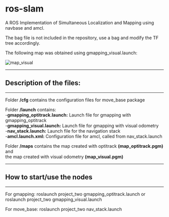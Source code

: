# ros-slam

A ROS Implementation of Simultaneous Localization and Mapping using navbase and amcl.

The bag file is not included in the repository, use a bag and modify the TF tree accordingly.

The following map was obtained using gmapping_visual.launch:

![map_visual](https://user-images.githubusercontent.com/12733113/93635821-fc1fa680-fa03-11ea-96d8-c24e2d13a71e.png)

------------------------------------------------------------------------------------------
## Description of the files: 
------------------------------------------------------------------------------------------
Folder **/cfg** contains the configuration files for move_base package

Folder **/launch** contains: </br>
-**gmapping_optitrack.launch:** Launch file for gmapping with gmapping_optitrack <br/>
-**gmapping_visual.launch:** Launch file for gmapping with visual odometry<br/>
-**nav_stack.launch:** Launch file for the navigation stack<br/>
-**amcl.launch.xml:** Configuration file for amcl, called from nav_stack.launch<br/>

Folder **/maps** contains the map created with optitrack **(map_optitrack.pgm)** and<br/>
the map created with visual odometry **(map_visual.pgm)**    

------------------------------------------------------------------------------------------
## How to start/use the nodes 	 
------------------------------------------------------------------------------------------

For gmapping: roslaunch project_two gmapping_optitrack.launch  or
    roslaunch project_two gmapping_visual.launch
 

For move_base: roslaunch project_two nav_stack.launch
